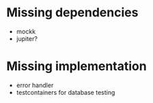 # Missing dependencies
- mockk
- jupiter?

# Missing implementation
- error handler
- testcontainers for database testing
